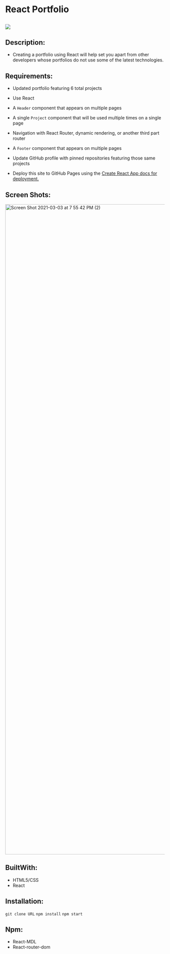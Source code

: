 # React Portfolio

## <img src="https://img.shields.io/badge/LICENSE-mit-green"/>

## Description:
* Creating a portfolio using React will help set you apart from other developers whose portfolios do not use some of the latest technologies.


## Requirements:

* Updated portfolio featuring 6 total projects

* Use React

* A `Header` component that appears on multiple pages

* A single `Project` component that will be used multiple times on a single page 

* Navigation with React Router, dynamic rendering, or another third part router

* A `Footer` component that appears on multiple pages

* Update GitHub profile with pinned repositories featuring those same projects

* Deploy this site to GitHub Pages using the [Create React App docs for deployment.](https://create-react-app.dev/docs/deployment/#github-pages)

## Screen Shots:

<img width="2048" alt="Screen Shot 2021-03-03 at 7 55 42 PM (2)" src="https://user-images.githubusercontent.com/68761490/109909226-92feb900-7c5a-11eb-9ea7-6060ed910685.png">


## BuiltWith:

* HTML5/CSS
* React

## Installation:

`git clone URL`
`npm install`
 `npm start`


## Npm:
* React-MDL 
* React-router-dom



